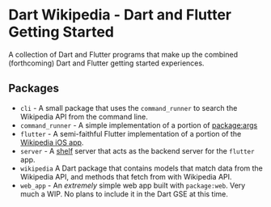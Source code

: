 # Dart Wikipedia - Dart and Flutter Getting Started

A collection of Dart and Flutter programs that make up the combined (forthcoming) Dart and Flutter getting started experiences.

## Packages

- `cli` - A small package that uses the `command_runner` to search the Wikipedia API from the command line.
- `command_runner` - A simple implementation of a portion of [package:args](https://pub.dev/packages/args)
- `flutter` - A semi-faithful Flutter implementation of a portion of the [Wikipedia iOS app](https://apps.apple.com/us/app/wikipedia/id324715238). 
- `server` - A [shelf]() server that acts as the backend server for the `flutter` app.
- `wikipedia` A Dart package that contains models that match data from the Wikipedia API, and methods that fetch from with Wikipedia API.
- `web_app` - An *extremely* simple web app built with `package:web`. Very much a WIP. No plans to include it in the Dart GSE at this time.
